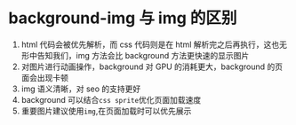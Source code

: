 # background-img 与 img 的区别

1. html 代码会被优先解析，而 css 代码则是在 html 解析完之后再执行，这也无形中告知我们，img 方法会比 background 方法更快速的显示图片
2. 对图片进行动画操作，background 对 GPU 的消耗更大，background 的页面会出现卡顿
3. img 语义清晰，对 seo 的支持更好
4. background 可以结合`css sprite`优化页面加载速度
5. 重要图片建议使用`img`,在页面加载时可以优先展示
